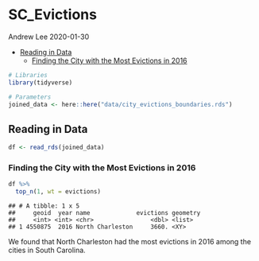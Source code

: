 SC\_Evictions
================
Andrew Lee
2020-01-30

  - [Reading in Data](#reading-in-data)
      - [Finding the City with the Most Evictions in
        2016](#finding-the-city-with-the-most-evictions-in-2016)

``` r
# Libraries
library(tidyverse)

# Parameters
joined_data <- here::here("data/city_evictions_boundaries.rds")
```

## Reading in Data

``` r
df <- read_rds(joined_data)
```

### Finding the City with the Most Evictions in 2016

``` r
df %>% 
  top_n(1, wt = evictions)
```

    ## # A tibble: 1 x 5
    ##     geoid  year name             evictions geometry
    ##     <int> <int> <chr>                <dbl> <list>  
    ## 1 4550875  2016 North Charleston     3660. <XY>

We found that North Charleston had the most evictions in 2016 among the
cities in South Carolina.
